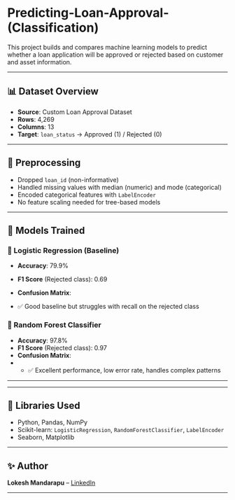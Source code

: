 # Predicting-Loan-Approval- (Classification)

This project builds and compares machine learning models to predict whether a loan application will be approved or rejected based on customer and asset information.

---

## 📊 Dataset Overview

- **Source**: Custom Loan Approval Dataset
- **Rows**: 4,269
- **Columns**: 13
- **Target**: `loan_status` → Approved (1) / Rejected (0)

---

## 🧼 Preprocessing

- Dropped `loan_id` (non-informative)
- Handled missing values with median (numeric) and mode (categorical)
- Encoded categorical features with `LabelEncoder`
- No feature scaling needed for tree-based models

---

## 🤖 Models Trained

### 🔹 Logistic Regression (Baseline)

- **Accuracy**: 79.9%
- **F1 Score** (Rejected class): 0.69
- **Confusion Matrix**:

-  ✅ Good baseline but struggles with recall on the rejected class

### 🌲 Random Forest Classifier

- **Accuracy**: 97.8%
- **F1 Score** (Rejected class): 0.97
- **Confusion Matrix**:
- - ✅ Excellent performance, low error rate, handles complex patterns

---


---

## 🧠 Libraries Used

- Python, Pandas, NumPy
- Scikit-learn: `LogisticRegression`, `RandomForestClassifier`, `LabelEncoder`
- Seaborn, Matplotlib

---

## ✨ Author

**Lokesh Mandarapu** – [LinkedIn](https://linkedin.com/in/mandarapulokesh)

---



